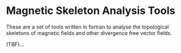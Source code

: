 # Magnetic Skeleton Analysis Tools

These are a set of tools written in fortran to analyse the topological skeletons of magnetic fields and other divergence free vector fields.

(TBF)...
